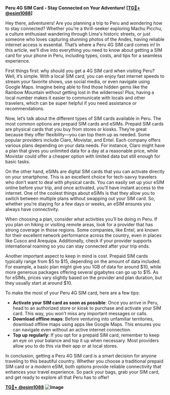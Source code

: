 **Peru 4G SIM Card - Stay Connected on Your Adventure! [[TG💪+ @esim1088](https://t.me/s/esim1088)]**

Hey there, adventurers! Are you planning a trip to Peru and wondering how to stay connected? Whether you're a thrill-seeker exploring Machu Picchu, a culture enthusiast wandering through Lima's historic streets, or just someone who loves capturing stunning photos of the Andes, having reliable internet access is essential. That’s where a Peru 4G SIM card comes in! In this article, we’ll dive into everything you need to know about getting a SIM card for your phone in Peru, including types, costs, and tips for a seamless experience.

First things first: why should you get a 4G SIM card when visiting Peru? Well, it’s simple. With a local SIM card, you can enjoy fast internet speeds to stream your favorite shows, use social media, or even navigate using Google Maps. Imagine being able to find those hidden gems like the Rainbow Mountain without getting lost in the wilderness! Plus, having a local number makes it easier to communicate with locals and other travelers, which can be super helpful if you need assistance or recommendations.

Now, let’s talk about the different types of SIM cards available in Peru. The most common options are prepaid SIM cards and eSIMs. Prepaid SIM cards are physical cards that you buy from stores or kiosks. They’re great because they offer flexibility—you can top them up as needed. Some popular providers include Claro, Movistar, and Entel. Each company offers various plans depending on your data needs. For instance, Claro might have a plan that gives you unlimited data for a day at a reasonable price, while Movistar could offer a cheaper option with limited data but still enough for basic tasks.

On the other hand, eSIMs are digital SIM cards that you can activate directly on your smartphone. This is an excellent choice for tech-savvy travelers who don’t want to deal with physical cards. You can easily set up your eSIM online before your trip, and once activated, you’ll have instant access to the internet. One of the coolest things about eSIMs is that they allow you to switch between multiple plans without swapping out your SIM card. So, whether you’re staying for a few days or weeks, an eSIM ensures you always have connectivity.

When choosing a plan, consider what activities you’ll be doing in Peru. If you plan on hiking or visiting remote areas, look for a provider that has strong coverage in those regions. Some companies, like Entel, are known for their excellent network performance across the country, even in places like Cusco and Arequipa. Additionally, check if your provider supports international roaming so you can stay connected after your trip ends.

Another important aspect to keep in mind is cost. Prepaid SIM cards typically range from $5 to $15, depending on the amount of data included. For example, a basic plan might give you 1GB of data for around $10, while more generous packages offering several gigabytes can go up to $15. As for eSIMs, prices vary slightly based on the provider and plan duration, but they usually start at around $10.

To make the most of your Peru 4G SIM card, here are a few tips:
- **Activate your SIM card as soon as possible**: Once you arrive in Peru, head to an authorized store or kiosk to purchase and activate your SIM card. This way, you won’t miss any important messages or calls.
- **Download offline maps**: Before venturing into unfamiliar territories, download offline maps using apps like Google Maps. This ensures you can navigate even without an active internet connection.
- **Top up regularly**: If you opt for a prepaid SIM card, remember to keep an eye on your balance and top it up when necessary. Most providers allow you to do this via their app or at local stores.

In conclusion, getting a Peru 4G SIM card is a smart decision for anyone traveling to this beautiful country. Whether you choose a traditional prepaid SIM card or a modern eSIM, both options provide reliable connectivity that enhances your travel experience. So pack your bags, grab your SIM card, and get ready to explore all that Peru has to offer!

**[TG💪+ @esim1088](https://t.me/s/esim1088)** **![Image](https://i.postimg.cc/Y0z9fWf4/image.png)**